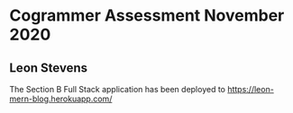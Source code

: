 # Cogrammer Assessment November 2020

## Leon Stevens

The Section B Full Stack application has been deployed to
https://leon-mern-blog.herokuapp.com/
